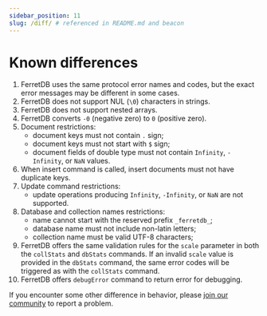 ```yaml
---
sidebar_position: 11
slug: /diff/ # referenced in README.md and beacon
---
```


# Known differences

<!--
   Each numbered point should have a corresponding test file in https://github.com/FerretDB/FerretDB/tree/main/integration
   Bullet subpoints should be in the same file as the parent point.
-->

1. FerretDB uses the same protocol error names and codes, but the exact error messages may be different in some cases.
2. FerretDB does not support NUL (`\0`) characters in strings.
3. FerretDB does not support nested arrays.
4. FerretDB converts `-0` (negative zero) to `0` (positive zero).
5. Document restrictions:
   - document keys must not contain `.` sign;
   - document keys must not start with `$` sign;
   - document fields of double type must not contain `Infinity`, `-Infinity`, or `NaN` values.
6. When insert command is called, insert documents must not have duplicate keys.
7. Update command restrictions:
   - update operations producing `Infinity`, `-Infinity`, or `NaN` are not supported.
8. Database and collection names restrictions:
   - name cannot start with the reserved prefix `_ferretdb_`;
   - database name must not include non-latin letters;
   - collection name must be valid UTF-8 characters;
9. FerretDB offers the same validation rules for the `scale` parameter in both the `collStats` and `dbStats` commands.
   If an invalid `scale` value is provided in the `dbStats` command, the same error codes will be triggered as with the `collStats` command.
10. FerretDB offers `debugError` command to return error for debugging.

If you encounter some other difference in behavior,
please [join our community](/#community) to report a problem.
